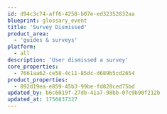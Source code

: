 ```yaml
---
id: d94c3c74-aff6-4258-b07e-ed32352832aa
blueprint: glossary_event
title: 'Survey Dismissed'
product_area:
  - 'guides & surveys'
platform:
  - all
description: 'User dismissed a survey'
core_properties:
  - 7661aa62-ce58-4c11-85dc-d689b5cd2654
product_properties:
  - 892d19ea-e859-45b3-99be-fd828ced75bd
updated_by: b6c6019f-27db-41a7-98bb-07c9b90f212b
updated_at: 1756837327
---
```

